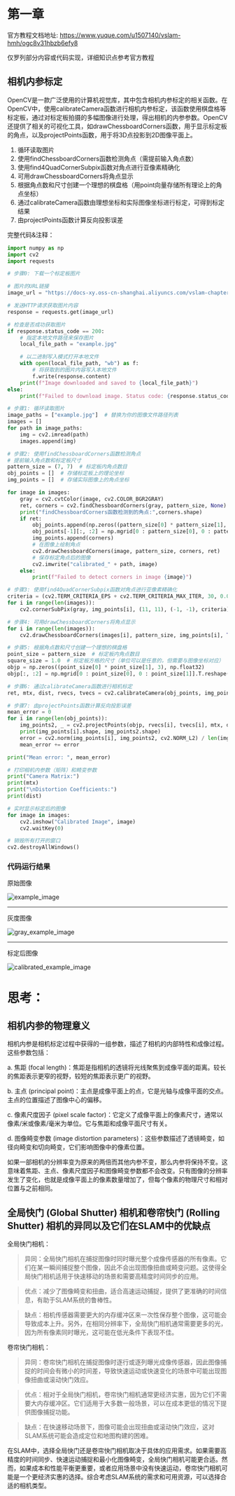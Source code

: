 # 第一章

官方教程文档地址: https://www.yuque.com/u1507140/vslam-hmh/ogc8v31hbzb6efy8

仅罗列部分内容或代码实现，详细知识点参考官方教程

## 相机内参标定

OpenCV是一款广泛使用的计算机视觉库，其中包含相机内参标定的相关函数。在OpenCV中，使用calibrateCamera函数进行相机内参标定，该函数使用棋盘格等标定板，通过对标定板拍摄的多幅图像进行处理，得出相机的内参参数。OpenCV还提供了相关的可视化工具，如drawChessboardCorners函数，用于显示标定板的角点，以及projectPoints函数，用于将3D点投影到2D图像平面上。
1. 循环读取图片
2. 使用findChessboardCorners函数检测角点（需提前输入角点数）
3. 使用find4QuadCornerSubpix函数对角点进行亚像素精确化
4. 可用drawChessboardCorners将角点显示
5. 根据角点数和尺寸创建一个理想的棋盘格（用point向量存储所有理论上的角点坐标）
6. 通过calibrateCamera函数由理想坐标和实际图像坐标进行标定，可得到标定结果
7. 由projectPoints函数计算反向投影误差


完整代码&注释：
```python
import numpy as np
import cv2
import requests

# 步骤0: 下载一个标定板图片

# 图片的URL链接
image_url = "https://docs-xy.oss-cn-shanghai.aliyuncs.com/vslam-chapter1/example.jpg"

# 发送HTTP请求获取图片内容
response = requests.get(image_url)

# 检查是否成功获取图片
if response.status_code == 200:
    # 指定本地文件路径来保存图片
    local_file_path = "example.jpg"

    # 以二进制写入模式打开本地文件
    with open(local_file_path, "wb") as f:
        # 将获取到的图片内容写入本地文件
        f.write(response.content)
    print(f"Image downloaded and saved to {local_file_path}")
else:
    print(f"Failed to download image. Status code: {response.status_code}")

# 步骤1: 循环读取图片
image_paths = ["example.jpg"]  # 替换为你的图像文件路径列表
images = []
for path in image_paths:
    img = cv2.imread(path)
    images.append(img)

# 步骤2: 使用findChessboardCorners函数检测角点
# 提前输入角点数和标定板尺寸
pattern_size = (7, 7)  # 标定板内角点数目
obj_points = []  # 存储标定板上的理论坐标
img_points = []  # 存储实际图像上的角点坐标

for image in images:
    gray = cv2.cvtColor(image, cv2.COLOR_BGR2GRAY)
    ret, corners = cv2.findChessboardCorners(gray, pattern_size, None)
    print("findChessboardCorners函数检测到的角点:",corners.shape)
    if ret:
        obj_points.append(np.zeros((pattern_size[0] * pattern_size[1], 3), np.float32))
        obj_points[-1][:, :2] = np.mgrid[0 : pattern_size[0], 0 : pattern_size[1]].T.reshape(-1, 2)
        img_points.append(corners)
        # 在图像上绘制角点
        cv2.drawChessboardCorners(image, pattern_size, corners, ret)
        # 保存标定角点后的图像
        cv2.imwrite("calibrated_" + path, image)
    else:
        print(f"Failed to detect corners in image {image}")

# 步骤3: 使用find4QuadCornerSubpix函数对角点进行亚像素精确化
criteria = (cv2.TERM_CRITERIA_EPS + cv2.TERM_CRITERIA_MAX_ITER, 30, 0.001)
for i in range(len(images)):
    cv2.cornerSubPix(gray, img_points[i], (11, 11), (-1, -1), criteria)

# 步骤4: 可用drawChessboardCorners将角点显示
for i in range(len(images)):
    cv2.drawChessboardCorners(images[i], pattern_size, img_points[i], True)

# 步骤5: 根据角点数和尺寸创建一个理想的棋盘格
point_size = pattern_size  # 标定板内角点数目
square_size = 1.0  # 标定板方格的尺寸（单位可以是任意的，但需要与图像坐标对应）
objp = np.zeros((point_size[0] * point_size[1], 3), np.float32)
objp[:, :2] = np.mgrid[0 : point_size[0], 0 : point_size[1]].T.reshape(-1, 2) * square_size

# 步骤6: 通过calibrateCamera函数进行相机标定
ret, mtx, dist, rvecs, tvecs = cv2.calibrateCamera(obj_points, img_points, gray.shape[::-1], None, None)

# 步骤7: 由projectPoints函数计算反向投影误差
mean_error = 0
for i in range(len(obj_points)):
    img_points2, _ = cv2.projectPoints(objp, rvecs[i], tvecs[i], mtx, dist)
    print(img_points[i].shape, img_points2.shape)
    error = cv2.norm(img_points[i], img_points2, cv2.NORM_L2) / len(img_points2)
    mean_error += error

print("Mean error: ", mean_error)

# 打印相机内参数（矩阵）和畸变参数
print("Camera Matrix:")
print(mtx)
print("\nDistortion Coefficients:")
print(dist)

# 实时显示标定后的图像
for image in images:
    cv2.imshow("Calibrated Image", image)
    cv2.waitKey(0)

# 销毁所有打开的窗口
cv2.destroyAllWindows()
```

### 代码运行结果

原始图像

![example_image](https://docs-xy.oss-cn-shanghai.aliyuncs.com/vslam-chapter1/example.jpg)

---

灰度图像

![gray_example_image](https://docs-xy.oss-cn-shanghai.aliyuncs.com/vslam-chapter1/gray_example.jpg)

---

标定后图像

![calibrated_example_image](https://docs-xy.oss-cn-shanghai.aliyuncs.com/vslam-chapter1/calibrated_example.jpg)



# 思考：

## 相机内参的物理意义

相机内参是相机标定过程中获得的一组参数，描述了相机的内部特性和成像过程。这些参数包括：

a. 焦距 (focal length)：焦距是指相机的透镜将光线聚焦到成像平面的距离。较长的焦距表示更窄的视野，较短的焦距表示更广的视野。

b. 主点 (principal point)：主点是成像平面上的点，它是光轴与成像平面的交点。主点的位置描述了图像中心的偏移。

c. 像素尺度因子 (pixel scale factor)：它定义了成像平面上的像素尺寸，通常以像素/米或像素/毫米为单位。它与焦距和成像平面尺寸有关。

d. 图像畸变参数 (image distortion parameters)：这些参数描述了透镜畸变，如径向畸变和切向畸变，它们影响图像中的像素位置。

如果一部相机的分辨率变为原来的两倍而其他内参不变，那么内参将保持不变。这意味着焦距、主点、像素尺度因子和图像畸变参数都不会改变。只有图像的分辨率发生了变化，也就是成像平面上的像素数量增加了，但每个像素的物理尺寸和相对位置与之前相同。

## 全局快门 (Global Shutter) 相机和卷帘快门 (Rolling Shutter) 相机的异同以及它们在SLAM中的优缺点

全局快门相机：

> 异同：全局快门相机在捕捉图像时同时曝光整个成像传感器的所有像素。它们在某一瞬间捕捉整个图像，因此不会出现图像扭曲或畸变问题。这使得全局快门相机适用于快速移动的场景和需要高精度时间同步的应用。

> 优点：减少了图像畸变和扭曲，适合高速运动捕捉，提供了更准确的时间信息，有助于SLAM系统的鲁棒性。

> 缺点：相机传感器需要更大的内存缓冲区来一次性保存整个图像，这可能会导致成本上升。另外，在相同分辨率下，全局快门相机通常需要更多的光，因为所有像素同时曝光，这可能在低光条件下表现不佳。

卷帘快门相机：

> 异同：卷帘快门相机在捕捉图像时逐行或逐列曝光成像传感器，因此图像捕捉的时间会有微小的时间差，导致快速运动或快速变化的场景中可能出现图像扭曲或滚动快门效应。

> 优点：相对于全局快门相机，卷帘快门相机通常更经济实惠，因为它们不需要大内存缓冲区。它们适用于大多数一般场景，可以在成本更低的情况下提供图像捕捉功能。

> 缺点：在快速移动场景下，图像可能会出现扭曲或滚动快门效应，这对SLAM系统可能会造成定位和地图构建的困难。

在SLAM中，选择全局快门还是卷帘快门相机取决于具体的应用需求。如果需要高精度的时间同步、快速运动捕捉和最小化图像畸变，全局快门相机可能更合适。然而，如果成本和性能平衡更重要，或者应用场景中没有快速运动，卷帘快门相机可能是一个更经济实惠的选择。综合考虑SLAM系统的需求和可用资源，可以选择合适的相机类型。